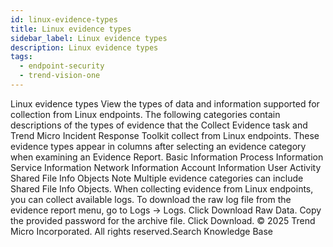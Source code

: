 ```yaml
---
id: linux-evidence-types
title: Linux evidence types
sidebar_label: Linux evidence types
description: Linux evidence types
tags:
  - endpoint-security
  - trend-vision-one
---
```


 Linux evidence types View the types of data and information supported for collection from Linux endpoints. The following categories contain descriptions of the types of evidence that the Collect Evidence task and Trend Micro Incident Response Toolkit collect from Linux endpoints. These evidence types appear in columns after selecting an evidence category when examining an Evidence Report. Basic Information Process Information Service Information Network Information Account Information User Activity Shared File Info Objects Note Multiple evidence categories can include Shared File Info Objects. When collecting evidence from Linux endpoints, you can collect available logs. To download the raw log file from the evidence report menu, go to Logs → Logs. Click Download Raw Data. Copy the provided password for the archive file. Click Download. © 2025 Trend Micro Incorporated. All rights reserved.Search Knowledge Base